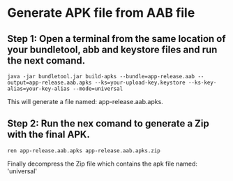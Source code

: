 # Generate APK file from AAB file

## Step 1: Open a terminal from the same location of your bundletool, abb and keystore files and run the next comand.

```java -jar bundletool.jar build-apks --bundle=app-release.aab --output=app-release.aab.apks --ks=your-upload-key.keystore --ks-key-alias=your-key-alias --mode=universal```

This will generate a file named: app-release.aab.apks.

## Step 2: Run the nex comand to generate a Zip with the final APK.

```ren app-release.aab.apks app-release.aab.apks.zip```

Finally decompress the Zip file which contains the apk file named: 'universal'

